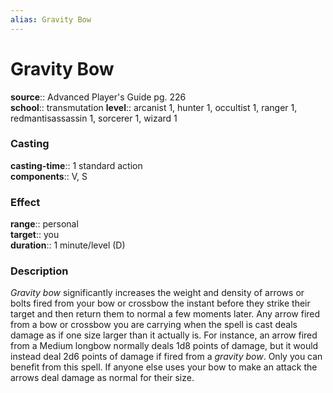 ```yaml
---
alias: Gravity Bow
---
```


# Gravity Bow 

**source**:: Advanced Player's Guide pg. 226  
**school**:: transmutation
**level**:: arcanist 1, hunter 1, occultist 1, ranger 1, redmantisassassin 1, sorcerer 1, wizard 1

### Casting 

**casting-time**:: 1 standard action  
**components**:: V, S

### Effect 

**range**:: personal  
**target**:: you  
**duration**:: 1 minute/level (D)

### Description 

*Gravity bow* significantly increases the weight and density of arrows or bolts fired from your bow or crossbow the instant before they strike their target and then return them to normal a few moments later. Any arrow fired from a bow or crossbow you are carrying when the spell is cast deals damage as if one size larger than it actually is. For instance, an arrow fired from a Medium longbow normally deals 1d8 points of damage, but it would instead deal 2d6 points of damage if fired from a *gravity bow*. Only you can benefit from this spell. If anyone else uses your bow to make an attack the arrows deal damage as normal for their size.
